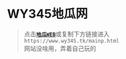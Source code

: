 # WY345地瓜网
> 点击[**``地瓜WEB``**](/mainp.html)或复制下方链接进入  
> ``https://www.wy345.tk/mainp.html``  
> 网站没啥用，弄着自己玩的

